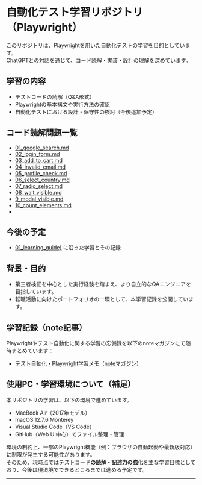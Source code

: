 # 自動化テスト学習リポジトリ（Playwright）

このリポジトリは、Playwrightを用いた自動化テストの学習を目的としています。  
ChatGPTとの対話を通じて、コード読解・実装・設計の理解を深めています。

## 学習の内容
- テストコードの読解（Q&A形式）
- Playwrightの基本構文や実行方法の確認
- 自動化テストにおける設計・保守性の検討（今後追加予定）

## コード読解問題一覧

- [01_google_search.md](./02_reading_exercises/01_google_search.md)
- [02_login_form.md](./02_reading_exercises/02_login_form.md)
- [03_add_to_cart.md](./02_reading_exercises/03_add_to_cart.md)
- [04_invalid_email.md](02_reading_exercises/04_invalid_email.md)
- [05_profile_check.md](02_reading_exercises/05_profile_check.md)
- [06_select_country.md](02_reading_exercises/06_select_country.md)
- [07_radio_select.md](02_reading_exercises/07_radio_select.md)
- [08_wait_visible.md](02_reading_exercises/08_wait_visible.md)
- [9_modal_visible.md](02_reading_exercises/09_modal_visible.md)
- [10_count_elements.md](02_reading_exercises/10_count_elements.md)
- [](url)


## 今後の予定
- [01_learning_guide)](01_learning_guide.md) に沿った学習とその記録

## 背景・目的
- 第三者検証を中心とした実行経験を踏まえ、より自立的なQAエンジニアを目指しています。
- 転職活動に向けたポートフォリオの一環として、本学習記録を公開しています。

## 学習記録（note記事）

Playwrightやテスト自動化に関する学習の忘備録を以下のnoteマガジンにて随時まとめています：

- [テスト自動化・Playwright学習メモ（noteマガジン）](https://note.com/156musik_test/m/mb1d388664518)

## 使用PC・学習環境について（補足）

本リポジトリの学習は、以下の環境で進めています。

- MacBook Air（2017年モデル）
- macOS 12.7.6 Monterey
- Visual Studio Code（VS Code）
- GitHub（Web UI中心）でファイル整理・管理

環境の制約上、一部のPlaywright機能（例：ブラウザの自動起動や最新版対応）に制限が発生する可能性があります。  
そのため、現時点ではテストコード**の読解・記述力の強化**を主な学習目標としており、今後は現環境でできるところまでは進める予定です。

---
